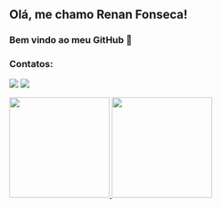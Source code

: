 ## Olá, me chamo <strong>Renan Fonseca</strong>! 
### Bem vindo ao meu GitHub 🖖


### Contatos:
<a href="https://www.linkedin.com/in/renanfonseca" target="_blank"><img src="https://img.shields.io/badge/-LinkedIn-%230077B5?style=for-the-badge&logo=linkedin&logoColor=white" target="_blank"></a>
<a href="https://instagram.com/_renanfonseca" target="_blank"><img src="https://img.shields.io/badge/-Instagram-%23E4405F?style=for-the-badge&logo=instagram&logoColor=white" target="_blank"></a>
</br>

<div>
  <a href="https://github.com/renanfonseca">
  <img height="180em" src="https://github-readme-stats.vercel.app/api/top-langs/?renanfonseca&layout=compact&langs_count=7&theme=dracula"/>
  <img height="180em" src="https://github-readme-stats.vercel.app/api?renanfonseca&show_icons=true&theme=dracula&include_all_commits=true&count_private=true"/>
</div>




<!--
**RenanFonseca/RenanFonseca** is a ✨ _special_ ✨ repository because its `README.md` (this file) appears on your GitHub profile.

Here are some ideas to get you started:

- 🔭 I’m currently working on ...
- 🌱 I’m currently learning ...
- 👯 I’m looking to collaborate on ...
- 🤔 I’m looking for help with ...
- 💬 Ask me about ...
- 📫 How to reach me: ...
- 😄 Pronouns: ...
- ⚡ Fun fact: ...
-->
